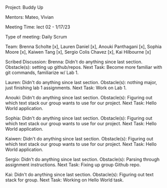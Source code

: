 Project: Buddy Up

Mentors: Mateo, Vivian

Meeting Time: lect 02 - 1/17/23

Type of meeting: Daily Scrum

Team: Brenna Scholte [x], Lauren Daniel [x], Anouki Panthagani [x], Sophia Moore [x], Kaiwen Tang [x], Sergio Colis Chavez [x], Kai Hilbourne [x]

Scribed Discussion:
Brenna: Didn't do anything since last section. Obstacle(s): setting up github/repos. Next Task: Become more familiar with git commands, familiarize w/ Lab 1.

Lauren: Didn't do anything since last section. Obstacle(s): nothing major, just finishing lab 1 assignments. Next Task: Work on Lab 1.

Anouki: Didn't do anything since last section. Obstacle(s): Figuring out which text stack our group wants to use for our project. Next Task: Hello World application.

Sophia: Didn't do anything since last section. Obstacle(s): Figuring out which text stack our group wants to use for our project. Next Task: Hello World application.

Kaiwen: Didn't do anything since last section. Obstacle(s): Figuring out which text stack our group wants to use for our project. Next Task: Hello World application.

Sergio: Didn't do anything since last section. Obstacle(s): Parsing through assignment instructions. Next Task: Fixing up group Github repo.

Kai: Didn't do anything since last section. Obstacle(s): Figuring out text stack for group. Next Task: Working on Hello World task.